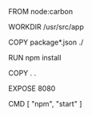 FROM node:carbon

WORKDIR /usr/src/app

COPY package*.json ./

RUN npm install

COPY . .

EXPOSE 8080

CMD [ "npm", "start" ]

 

 
